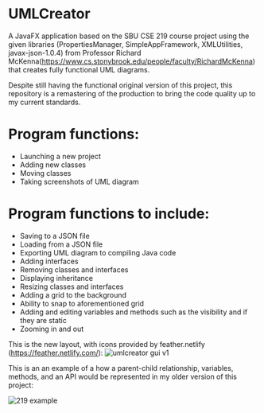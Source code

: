 # UMLCreator
A JavaFX application based on the SBU CSE 219 course project using the given libraries (PropertiesManager, SimpleAppFramework, XMLUtilities, javax-json-1.0.4) from Professor Richard McKenna(https://www.cs.stonybrook.edu/people/faculty/RichardMcKenna) that creates fully functional UML diagrams.

Despite still having the functional original version of this project, this repository is a remastering of the production to bring the code quality up to my current standards. 

# Program functions:
- Launching a new project
- Adding new classes
- Moving classes
- Taking screenshots of UML diagram

# Program functions to include:
- Saving to a JSON file
- Loading from a JSON file
- Exporting UML diagram to compiling Java code
- Adding interfaces
- Removing classes and interfaces
- Displaying inheritance
- Resizing classes and interfaces
- Adding a grid to the background
- Ability to snap to aforementioned grid
- Adding and editing variables and methods such as the visibility and if they are static
- Zooming in and out





This is the new layout, with icons provided by feather.netlify (https://feather.netlify.com/):
![umlcreator gui v1](https://user-images.githubusercontent.com/32882792/38576255-a18dbb96-3ccb-11e8-953d-7abd9564aa61.PNG)

This is an an example of a how a parent-child relationship, variables, methods, and an API would be represented in my older version of this project:


![219 example](https://user-images.githubusercontent.com/32882792/38476046-cb22ff1e-3b79-11e8-8712-0ac6f8973f66.PNG)
